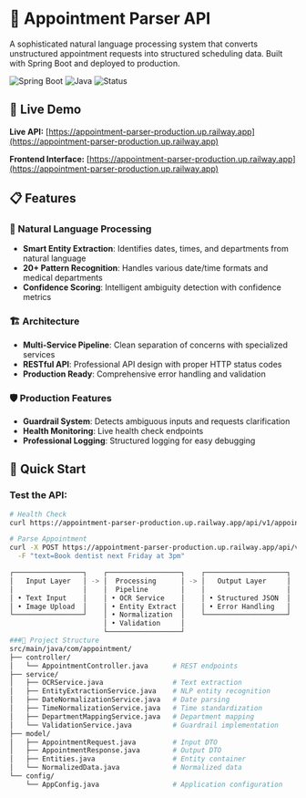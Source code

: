 # 🏥 Appointment Parser API

A sophisticated natural language processing system that converts unstructured appointment requests into structured scheduling data. Built with Spring Boot and deployed to production.

![Spring Boot](https://img.shields.io/badge/Spring%20Boot-3.2-green)
![Java](https://img.shields.io/badge/Java-17-blue)
![Status](https://img.shields.io/badge/Status-Production%20Ready-success)

## 🚀 Live Demo

**Live API:** [https://appointment-parser-production.up.railway.app](https://appointment-parser-production.up.railway.app)

**Frontend Interface:** [https://appointment-parser-production.up.railway.app](https://appointment-parser-production.up.railway.app)

## 📋 Features

### 🤖 Natural Language Processing
- **Smart Entity Extraction**: Identifies dates, times, and departments from natural language
- **20+ Pattern Recognition**: Handles various date/time formats and medical departments
- **Confidence Scoring**: Intelligent ambiguity detection with confidence metrics

### 🏗️ Architecture
- **Multi-Service Pipeline**: Clean separation of concerns with specialized services
- **RESTful API**: Professional API design with proper HTTP status codes
- **Production Ready**: Comprehensive error handling and validation

### 🛡️ Production Features
- **Guardrail System**: Detects ambiguous inputs and requests clarification
- **Health Monitoring**: Live health check endpoints
- **Professional Logging**: Structured logging for easy debugging

## 🎯 Quick Start

### Test the API:

```bash
# Health Check
curl https://appointment-parser-production.up.railway.app/api/v1/appointments/health

# Parse Appointment
curl -X POST https://appointment-parser-production.up.railway.app/api/v1/appointments/parse \
  -F "text=Book dentist next Friday at 3pm"

┌─────────────────┐    ┌──────────────────┐    ┌────────────────────┐
│   Input Layer   │ -> │  Processing      │ -> │   Output Layer     │
│                 │    │  Pipeline        │    │                    │
│ • Text Input    │    │ • OCR Service    │    │ • Structured JSON  │
│ • Image Upload  │    │ • Entity Extract │    │ • Error Handling   │
└─────────────────┘    │ • Normalization  │    └────────────────────┘
                       │ • Validation     │
                       └──────────────────┘
###📁 Project Structure
src/main/java/com/appointment/
├── controller/
│   └── AppointmentController.java      # REST endpoints
├── service/
│   ├── OCRService.java                 # Text extraction
│   ├── EntityExtractionService.java    # NLP entity recognition
│   ├── DateNormalizationService.java   # Date parsing
│   ├── TimeNormalizationService.java   # Time standardization
│   ├── DepartmentMappingService.java   # Department mapping
│   └── ValidationService.java          # Guardrail implementation
├── model/
│   ├── AppointmentRequest.java         # Input DTO
│   ├── AppointmentResponse.java        # Output DTO
│   ├── Entities.java                   # Entity container
│   └── NormalizedData.java             # Normalized data
└── config/
    └── AppConfig.java                  # Application configuration
